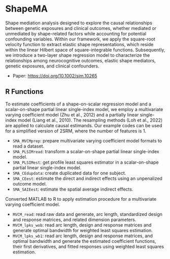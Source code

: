 # ShapeMA

Shape mediation analysis designed to explore the causal relationships between genetic exposures and clinical outcomes, whether mediated or unmediated by shape-related factors while accounting for potential confounding variables. Within our framework, we apply the square-root velocity function to extract elastic shape representations, which reside within the linear Hilbert space of square-integrable functions. Subsequently, we introduce a two-layer shape regression model to characterize the relationships among neurocognitive outcomes, elastic shape mediators, genetic exposures, and clinical confounders.

- Paper: https://doi.org/10.1002/sim.10265


## R Functions

To estimate coefficients of a shape-on-scalar regression model and a scalar-on-shape partial linear single-index model, we employ a multivariate varying coefficient model (Zhu et al., 2012) and a partially linear single-index model (Liang et al., 2010). The resampling methods (Loh et al., 2022) are applied to calculate causal estimands. Our example codes can be used for a simplified version of 2SRM, where the number of features is 1.

- `SMA_MVCMprep`: prepare multivariate varying coefficient model formats to read a dataset.
- `SMA_PLSIMread`: transform a scalar-on-shape partial linear single-index model.
- `SMA_PLSIMest`: get profile least squares estimator in a scalar-on-shape partial linear single-index model.
- `SMA_CEdupdata`: create duplicated data for one subject.
- `SMA_CEest`: estimate the direct and indirect effects using an unpenalized outcome model.
- `SMA_SAIEest`: estimate the spatial average indirect effects.

Converted MATLAB to R to apply estimation procedure for a multivariate varying coefficient model.

- `MVCM_read`: read raw data and generate, arc length, standardized design and response matrices, and related dimension parameters.
- `MVCM_lpks_wob`: read arc length, design and response matrices and generate optimal bandwidth for weighted least squares estimation.
- `MVCM_lpks_wb1`: read arc length, design and response matrices, and optimal bandwidth and generate the estimated coefficient functions, their first derivatives, and fitted responses using weighted least squares estimation.


<!--- ## 2-layer Shape Regression Model --->

<!--- \usepackage{amsmath} --->
<!--- $\psi_{i}(s_k) = x_i\alpha(s_k)+\boldsymbol{w}_i^\top\boldsymbol{\lambda}(s_k)+\eta_{i}(s_k)+\epsilon_{i}(s_k)$ and --->
<!--- $y_i = x_i\tau+\boldsymbol{w}_i^\top\boldsymbol{\kappa}+g\left(\int_0^1 \psi_i(s)\beta(s)ds\right)+\delta_i,$ --->
<!--- where $k=1,\cdots,n_\upsilon,~i=1,\cdots,n$.--->
